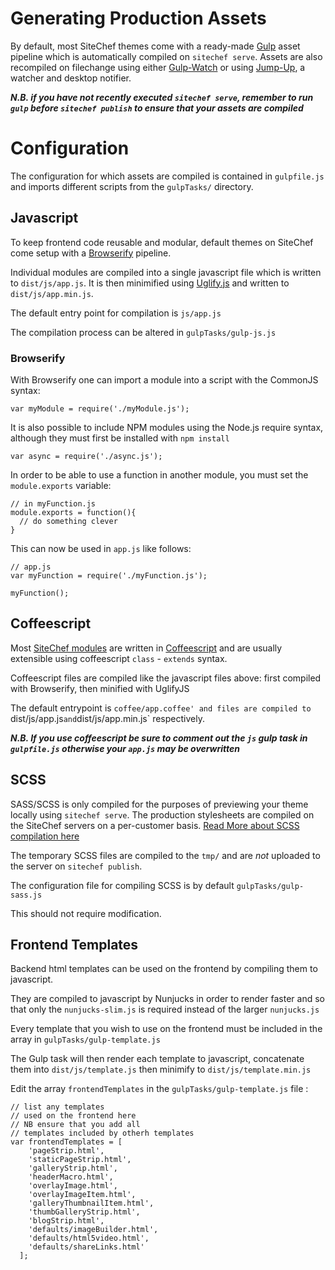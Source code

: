 # Generating Production Assets

By default, most SiteChef themes come with a ready-made
[Gulp](http://gulpjs.com/) asset pipeline which is automatically
compiled on `sitechef serve`. Assets are also recompiled on filechange
using either [Gulp-Watch](https://github.com/floatdrop/gulp-watch) or
using [Jump-Up](https://github.com/campbellwmorgan/jump-up), a watcher and
desktop notifier.

***N.B. if you have not recently executed `sitechef serve`, remember to run
`gulp` before `sitechef publish` to ensure that your assets are compiled***

# Configuration

The configuration for which assets are compiled is contained in `gulpfile.js`
and imports different scripts from the `gulpTasks/` directory.


## Javascript

To keep frontend code reusable and modular, default themes on SiteChef come
setup with a [Browserify](http://browserify.org/) pipeline.

Individual modules are compiled into a single javascript file which is written
to `dist/js/app.js`. It is then minimified using
[Uglify.js](https://github.com/mishoo/UglifyJS) and written to
`dist/js/app.min.js`.

The default entry point for compilation is `js/app.js`

The compilation process can be altered in `gulpTasks/gulp-js.js`

### Browserify

With Browserify one can import a module into a script with the CommonJS syntax:

    var myModule = require('./myModule.js');

It is also possible to include NPM modules using the Node.js require syntax,
although they must first be installed with `npm install`

    var async = require('./async.js');

In order to be able to use a function in another module, you must set the
`module.exports` variable:

    // in myFunction.js
    module.exports = function(){
      // do something clever
    }

This can now be used in `app.js` like follows:


    // app.js
    var myFunction = require('./myFunction.js');

    myFunction();



## Coffeescript

Most [SiteChef modules](libraries/index.md) are written in
[Coffeescript](http://coffeescript.org/) and are
usually extensible using coffeescript `class` - `extends` syntax.

Coffeescript files are compiled like the javascript files above: first compiled
with Browserify, then minified with UglifyJS

The default entrypoint is `coffee/app.coffee' and files are compiled to
`dist/js/app.js` and `dist/js/app.min.js` respectively.

***N.B. If you use coffeescript be sure to comment out the `js` gulp task in
`gulpfile.js` otherwise your `app.js` may be overwritten***


## SCSS

SASS/SCSS is only compiled for the purposes of previewing your theme locally using
`sitechef serve`. The production stylesheets are compiled on the SiteChef
servers on a per-customer basis. [Read More about SCSS compilation
here](scss.md)

The temporary SCSS files are compiled to the `tmp/` and are *not* uploaded to
the server on `sitechef publish`.

The configuration file for compiling SCSS is by default `gulpTasks/gulp-sass.js`

This should not require modification.

## Frontend Templates

Backend html templates can be used on the frontend by compiling them to
javascript.

They are compiled to javascript by Nunjucks in order to render faster and so
that only the `nunjucks-slim.js` is required instead of the larger `nunjucks.js`

Every template that you wish to use on the frontend must be included in the
array in `gulpTasks/gulp-template.js`

The Gulp task will then render each template to javascript, concatenate them
into `dist/js/template.js` then minimify to `dist/js/template.min.js`

Edit the array `frontendTemplates` in the `gulpTasks/gulp-template.js` file :

    // list any templates
    // used on the frontend here
    // NB ensure that you add all
    // templates included by otherh templates
    var frontendTemplates = [
        'pageStrip.html',
        'staticPageStrip.html',
        'galleryStrip.html',
        'headerMacro.html',
        'overlayImage.html',
        'overlayImageItem.html',
        'galleryThumbnailItem.html',
        'thumbGalleryStrip.html',
        'blogStrip.html',
        'defaults/imageBuilder.html',
        'defaults/html5video.html',
        'defaults/shareLinks.html'
      ];

